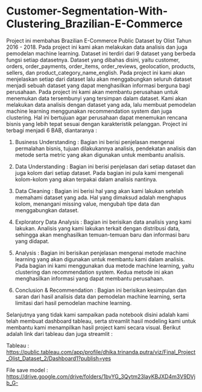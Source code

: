 # Customer-Segmentation-With-Clustering_Brazilian-E-Commerce

Project ini membahas Brazilian E-Commerce Public Dataset by Olist Tahun 2016 - 2018. Pada project ini kami akan melakukan data analisis dan juga pemodelan machine learning. Dataset ini terdiri dari 9 dataset yang berbeda fungsi setiap datasetnya. Dataset yang dibahas disini, yaitu customer, orders, order_payments, order_items, order_reviews, geolocation, products, sellers, dan product_category_name_english. Pada project ini kami akan menjelaskan setiap dari dataset lalu akan menggabungkan seluruh dataset menjadi sebuah dataset yang dapat menghasilkan informasi berguna bagi perusahaan. Pada project ini kami akan membantu perusahaan untuk menemukan data tersembunyi yang tersimpan dalam dataset. Kami akan melakukan data analisis dengan dataset yang ada, lalu membuat pemodelan machine learning menggunakan recommendation system dan juga clustering. Hal ini bertujuan agar perusahaan dapat menemukan rencana bisnis yang lebih tepat sesuai dengan karakteristik pelanggan. Project ini terbagi menjadi 6 BAB, diantaranya :

1. Business Understanding :
   Bagian ini berisi penjelasan mengenai permalahan bisnis, tujuan dilakukannya analisis, pendekatan analisis dan metode serta metric yang akan digunakan untuk membantu analisis. 

3. Data Understanding :
   Bagian ini berisi penjelasan dari setiap dataset dan juga kolom dari setiap dataset. Pada bagian ini pula kami mengenali kolom-kolom yang akan terpakai dalam analisis nantinya. 

5. Data Cleaning :
   Bagian ini berisi hal yang akan kami lakukan setelah memahami dataset yang ada. Hal yang dimaksud adalah menghapus kolom, menangani missing value, mengubah tipe data dan menggabungkan dataset.

7. Exploratory Data Analysis :
   Bagian ini berisikan data analisis yang kami lakukan. Analisis yang kami lakukan terkait dengan distribusi data, sehingga akan menghasilkan temuan-temuan baru dan informasi baru yang didapat.

9. Analysis :
   Bagian ini berisikan penjelasan mengenai metode machine learning yang akan digunakan untuk membantu kami dalam analisis. Pada bagian ini kami menggunakan dua metode machine learning, yaitu clustering dan recommendation system. Kedua metode ini akan menghasilkan informasi yang dapat membantu perusahaan.

11. Conclusion & Recommendation :
    Bagian ini berisikan kesimpulan dan saran dari hasil analisis data dan pemodelan machine learning, serta limitasi dari hasil pemodelan machine learning. 

Selanjutnya yang tidak kami sampaikan pada notebook disini adalah kami telah membuat dashboard tableau, serta streamlit hasil modeling kami untuk membantu kami menampilkan hasil project kami secara visual. Berikut adalah link dari tableau dan juga streamlit :

Tableau :
https://public.tableau.com/app/profile/dhika.trinanda.putra/viz/Final_Project_Olist_Dataset_2/Dashboard1?publish=yes

File save model :
https://drive.google.com/drive/folders/1bvYG_3Qytm23layKBJXD4m3V9DVjb_G-

